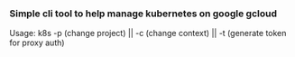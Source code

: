 ### Simple cli tool to help manage kubernetes on google gcloud
Usage:  k8s -p (change project) || -c (change context) || -t (generate token for proxy auth)
